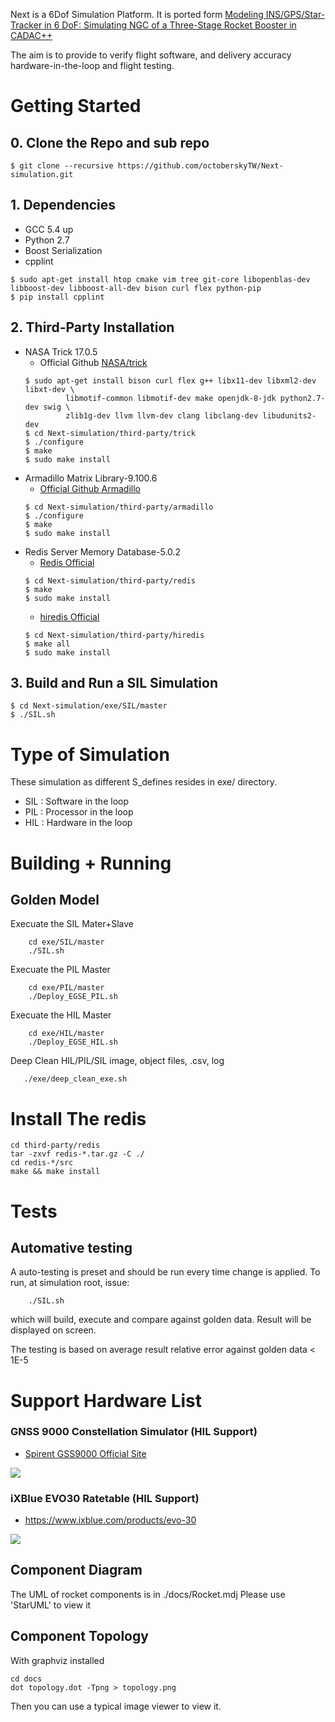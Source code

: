 Next is a 6Dof Simulation Platform.
It is ported form [Modeling INS/GPS/Star-Tracker in 6 DoF: Simulating NGC of a Three-Stage Rocket Booster in CADAC++](https://www.amazon.com/Modeling-INS-GPS-Star-Tracker-DoF/dp/1518899315)

The aim is to provide to verify flight software, and delivery accuracy hardware-in-the-loop and flight testing.

# Getting Started
## 0. Clone the Repo and sub repo
```
$ git clone --recursive https://github.com/octoberskyTW/Next-simulation.git
```
## 1. Dependencies
 - GCC 5.4 up
 - Python 2.7
 - Boost Serialization
 - cpplint
```
$ sudo apt-get install htop cmake vim tree git-core libopenblas-dev libboost-dev libboost-all-dev bison curl flex python-pip
$ pip install cpplint
```

## 2. Third-Party Installation
 - NASA Trick 17.0.5
   - Official Github [NASA/trick](https://github.com/nasa/trick)
   ```
   $ sudo apt-get install bison curl flex g++ libx11-dev libxml2-dev libxt-dev \
            libmotif-common libmotif-dev make openjdk-8-jdk python2.7-dev swig \
            zlib1g-dev llvm llvm-dev clang libclang-dev libudunits2-dev
   $ cd Next-simulation/third-party/trick
   $ ./configure
   $ make
   $ sudo make install
   ```
 - Armadillo Matrix Library-9.100.6
   - [Official Github Armadillo](http://arma.sourceforge.net/)
   ```
   $ cd Next-simulation/third-party/armadillo
   $ ./configure
   $ make
   $ sudo make install
   ``` 
 - Redis Server Memory Database-5.0.2
   - [Redis Official](https://redis.io/)
   ```
   $ cd Next-simulation/third-party/redis
   $ make
   $ sudo make install
   ``` 
   - [hiredis Official](https://github.com/redis/hiredis )
   ```
   $ cd Next-simulation/third-party/hiredis
   $ make all
   $ sudo make install
   ``` 

## 3. Build and Run a SIL Simulation
```
$ cd Next-simulation/exe/SIL/master
$ ./SIL.sh
```

# Type of Simulation
These simulation as different S_defines resides in exe/ directory.
 - SIL : Software in the loop
 - PIL : Processor in the loop
 - HIL : Hardware in the loop

# Building + Running
## Golden Model
Execuate the SIL Mater+Slave
```
    cd exe/SIL/master
    ./SIL.sh
```

Execuate the PIL Master
```
    cd exe/PIL/master
    ./Deploy_EGSE_PIL.sh
```
Execuate the HIL Master
```
    cd exe/HIL/master
    ./Deploy_EGSE_HIL.sh
```

Deep Clean HIL/PIL/SIL image, object files, .csv, log
```
   ./exe/deep_clean_exe.sh
```
# Install The redis
```
cd third-party/redis
tar -zxvf redis-*.tar.gz -C ./
cd redis-*/src
make && make install
```

# Tests

## Automative testing
A auto-testing is preset and should be run every time change is applied.
To run, at simulation root, issue:
```
    ./SIL.sh
```
which will build, execute and compare against golden data.
Result will be displayed on screen.

The testing is based on average result relative error against golden data < 1E-5


# Support Hardware List
### GNSS 9000 Constellation Simulator (HIL Support)
- [Spirent GSS9000 Official Site](https://www.spirent.com/products/gss9000)

![ ](https://github.com/octoberskyTW/Next-simulation/blob/master/docs/docs_hardware/simgen/simgen_GSS9000.png)

### iXBlue EVO30 Ratetable (HIL Support)
- https://www.ixblue.com/products/evo-30

[![ ](https://github.com/octoberskyTW/Next-simulation/blob/master/docs/docs_hardware/iXblue/EVO30L-3Axis-motion-Simulator.png)](https://www.youtube.com/watch?v=-xfvyl8rP8U)
## Component Diagram
The UML of rocket components is in ./docs/Rocket.mdj
Please use 'StarUML' to view it

## Component Topology
With graphviz installed
```
cd docs
dot topology.dot -Tpng > topology.png
```
Then you can use a typical image viewer to view it.
